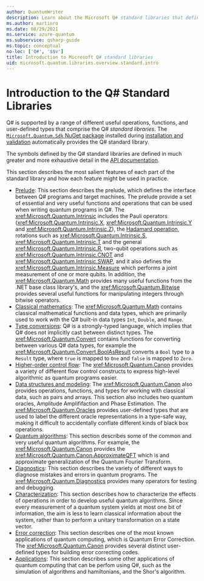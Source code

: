 ```yaml
---
author: QuantumWriter
description: Learn about the Microsoft Q# standard libraries that define the operations, functions and data types used in quantum programs.
ms.author: martinro
ms.date: 08/29/2021
ms.service: azure-quantum
ms.subservice: qsharp-guide
ms.topic: conceptual
no-loc: ['Q#', '$$v']
title: Introduction to Microsoft Q# standard libraries
uid: microsoft.quantum.libraries.overview.standard.intro
---
```


# Introduction to the Q# Standard Libraries

Q# is supported by a range of different useful operations, functions, and user-defined types that comprise the Q# *standard libraries*.
The [`Microsoft.Quantum.Sdk` NuGet package](https://www.nuget.org/packages/Microsoft.Quantum.Sdk/) installed during [installation and validation](xref:microsoft.quantum.install-qdk.overview) automatically provides the Q# standard library.

The symbols defined by the Q# standard libraries are defined in much greater and more exhaustive detail in the [API documentation](xref:microsoft.quantum.apiref-intro).

This section describes the most salient features of each part of the standard library and how each feature might be used in practice. 


- [Prelude](xref:microsoft.quantum.libraries.overview.standard.prelude): This section describes the prelude, which defines the interface between Q# programs and target machines. The prelude provide a set of essential and very useful functions and operations that can be used when writing quantum programs in Q#. The <xref:Microsoft.Quantum.Intrinsic> includes the Pauli operators (<xref:Microsoft.Quantum.Intrinsic.X>, <xref:Microsoft.Quantum.Intrinsic.Y> and <xref:Microsoft.Quantum.Intrinsic.Z>), the [Hadamard operation](xref:Microsoft.Quantum.Intrinsic.H), rotations such as <xref:Microsoft.Quantum.Intrinsic.S>, <xref:Microsoft.Quantum.Intrinsic.T> and the general <xref:Microsoft.Quantum.Intrinsic.R>, two-qubit operations such as <xref:Microsoft.Quantum.Intrinsic.CNOT> and <xref:Microsoft.Quantum.Intrinsic.SWAP>, and it also defines the <xref:Microsoft.Quantum.Intrinsic.Measure> which performs a joint measurement of one or more qubits. In addition, the <xref:Microsoft.Quantum.Math> provides many useful functions from the .NET base class library's, and the <xref:Microsoft.Quantum.Bitwise> provides several useful functions for manipulating integers through bitwise operators.
- [Classical mathematics](xref:microsoft.quantum.libraries.overview.math): The <xref:Microsoft.Quantum.Math> contains classical mathematical functions and data types, which are primarily used to work with the Q# built-in data types `Int`, `Double`, and `Range`.
- [Type conversions](xref:microsoft.quantum.libraries.overview.convert): Q# is a strongly-typed language, which implies that Q# does not implicitly cast between distinct types. The <xref:Microsoft.Quantum.Convert> contains functions for converting between various Q# data types, for example the <xref:Microsoft.Quantum.Convert.BoolAsResult> converts a `Bool` type to a `Result` type, where `true` is mapped to `One` and `false` is mapped to `Zero`.
- [Higher-order control flow](xref:microsoft.quantum.libraries.overview-standard.control-flow): The <xref:Microsoft.Quantum.Canon> provides a variety of different flow control constructs to express high-level algorithmic as quantum programs easier.
- [Data structures and modeling](xref:microsoft.quantum.libraries.overview.data-structures): The <xref:Microsoft.Quantum.Canon> also provides operations, functions, and types for working with classical data, such as pairs and arrays. This section also includes two quantum oracles, Amplitude Amplififaction and Phase Estimation. The <xref:Microsoft.Quantum.Oracles> provides user-defined types that are used to label the different oracle representations in a type-safe way, making it difficult to accidentally conflate different kinds of black box operations.
- [Quantum algorithms](xref:microsoft.quantum.libraries.overview.standard.algorithms): This section describes some of the common and very useful quantum algorithms. For example, the <xref:Microsoft.Quantum.Canon> provides the <xref:Microsoft.Quantum.Canon.ApproximateQFT> which is and approximate generalization of the Quantum Fourier Transform.
- [Diagnostics](xref:microsoft.quantum.libraries.overview.diagnostics): This section describes the variety of different ways to diagnose mistakes and errors in quantum programs. The <xref:Microsoft.Quantum.Diagnostics> provides many operators for testing and debugging.
- [Characterization](xref:microsoft.quantum.libraries.overview.characterization): This section describes how to characterize the effects of operations in order to develop useful quantum algorithms. Since every measurement of a quantum system yields at most one bit of information, the aim is less to learn classical information about the system, rather than to perform a unitary transformation on a state vector. 
- [Error correction](xref:microsoft.quantum.libraries.overview.error-correction): This section  describes one of the most known applications of quantum computing, which is Quantum Error Correction. The <xref:Microsoft.Quantum.Canon> provides several distinct user-defined types for building error correcting codes.
- [Applications](xref:microsoft.quantum.libraries.overview.applications): This section describes some other applications of quantum computing that can be perfom using Q#, such as the simulation of algorithms and hamiltonians, and the Shor's algorithm.


